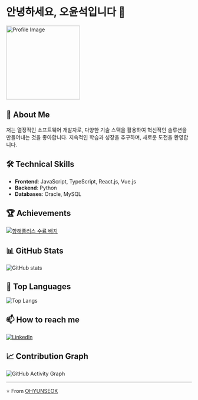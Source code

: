 # 안녕하세요, 오윤석입니다 👋

<img src="profile_image.png" alt="Profile Image" width="200"/>

## 🚀 About Me
저는 열정적인 소프트웨어 개발자로, 다양한 기술 스택을 활용하여 혁신적인 솔루션을 만들어내는 것을 좋아합니다. 지속적인 학습과 성장을 추구하며, 새로운 도전을 환영합니다.

## 🛠 Technical Skills
- **Frontend**: JavaScript, TypeScript, React.js, Vue.js
- **Backend**: Python
- **Databases**: Oracle, MySQL

## 🏆 Achievements
<a href="https://hhpluscertificateofcompletion.oopy.io/">
  <img src="https://static.spartacodingclub.kr/hanghae99/plus/completion/badge_purple.svg" alt="항해플러스 수료 배지" />
</a>

## 📊 GitHub Stats
![GitHub stats](https://github-readme-stats.vercel.app/api?username=aauraoys&show_icons=true&theme=radical)

## 🌟 Top Languages
![Top Langs](https://github-readme-stats.vercel.app/api/top-langs/?username=aauraoys&layout=compact&theme=radical)

## 📫 How to reach me
[![LinkedIn](https://img.shields.io/badge/-LinkedIn-blue?style=flat-square&logo=LinkedIn&logoColor=white)](https://www.linkedin.com/in/%EC%9C%A4%EC%84%9D-%EC%98%A4-a7b417175/)

## 📈 Contribution Graph
![GitHub Activity Graph](https://activity-graph.herokuapp.com/graph?username=aaruaoys&theme=dracula)

---

⭐️ From [OHYUNSEOK](https://github.com/aauraoys)
